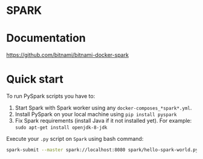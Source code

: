 # SPARK

# Documentation

https://github.com/bitnami/bitnami-docker-spark

# Quick start
To run PySpark scripts you have to:
1. Start Spark with Spark worker using any `docker-composes_*spark*.yml`.
2. Install PySpark on your local machine using `pip install pyspark`
3. Fix Spark requirements (install Java if it not installed yet). For example: `sudo apt-get install openjdk-8-jdk`

Execute your `.py` script on `Spark` using bash command: 
``` bash
spark-submit --master spark://localhost:8080 spark/hello-spark-world.py
```
